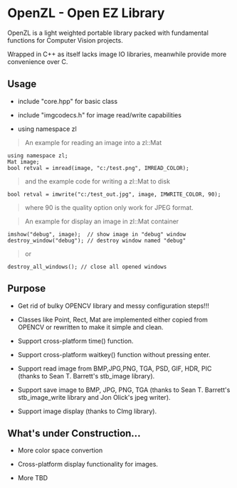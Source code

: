 OpenZL - Open EZ Library
====================================

OpenZL is a light weighted portable library packed with fundamental functions for Computer Vision projects.

Wrapped in C++ as itself lacks image IO libraries, meanwhile provide more convenience over C.

## Usage
* include "core.hpp" for basic class

* include "imgcodecs.h" for image read/write capabilities

* using namespace zl



> An example for reading an image into a zl::Mat

```
using namespace zl;
Mat image;
bool retval = imread(image, "c:/test.png", IMREAD_COLOR);
 ```
 > and the example code for writing a zl::Mat to disk
 
 ```
 bool retval = imwrite("c:/test_out.jpg", image, IMWRITE_COLOR, 90);
 ```
 > where 90 is the quality option only work for JPEG format.
 
 > An example for display an image in zl::Mat container
 
 ```
 imshow("debug", image);  // show image in "debug" window
 destroy_window("debug"); // destroy window named "debug"
 ```
 
 > or
 ```
 destroy_all_windows(); // close all opened windows
 ```
 




## Purpose

+ Get rid of bulky OPENCV library and messy configuration steps!!!

+ Classes like Point, Rect, Mat are implemented either copied from OPENCV or rewritten to make it simple and clean.

+ Support cross-platform time() function.

+ Support cross-platform waitkey() function without pressing enter.

+ Support read image from BMP,JPG,PNG, TGA, PSD, GIF, HDR, PIC (thanks to Sean T. Barrett's stb_image library).

+ Support save image to BMP, JPG, PNG, TGA (thanks to Sean T. Barrett's stb_image_write library and Jon Olick's jpeg writer).

+ Support image display (thanks to CImg library).

## What's under Construction...
+ More color space convertion

+ Cross-platform display functionality for images.

+ More TBD